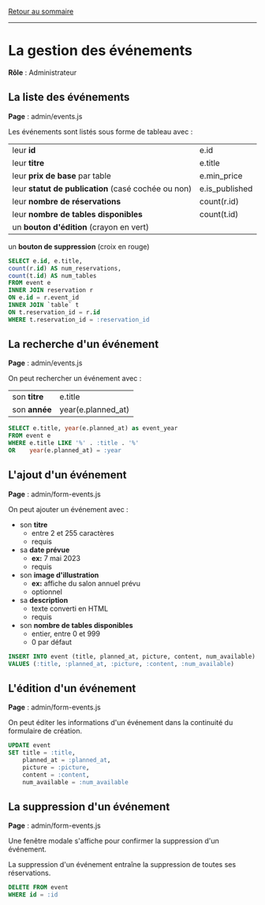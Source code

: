 [Retour au sommaire](README.md)

***

# La gestion des événements

**Rôle** : Administrateur

## La liste des événements

**Page** : admin/events.js

Les événements sont listés sous forme de tableau avec :

|||
|-|-|
leur **id**|e.id
leur **titre**|e.title
leur **prix de base** par table|e.min_price
leur **statut de publication** (casé cochée ou non)|e.is_published
leur **nombre de réservations**|count(r.id)
leur **nombre de tables disponibles**|count(t.id)
un **bouton d'édition** (crayon en vert)|
un **bouton de suppression** (croix en rouge)

```sql
SELECT e.id, e.title,
count(r.id) AS num_reservations,
count(t.id) AS num_tables
FROM event e
INNER JOIN reservation r
ON e.id = r.event_id
INNER JOIN `table` t
ON t.reservation_id = r.id
WHERE t.reservation_id = :reservation_id
```

## La recherche d'un événement

**Page** : admin/events.js

On peut rechercher un événement avec :

|||
|-|-|
son **titre**|e.title
son **année**|year(e.planned_at)

```sql
SELECT e.title, year(e.planned_at) as event_year
FROM event e
WHERE e.title LIKE '%' . :title . '%'
OR    year(e.planned_at) = :year
```

## L'ajout d'un événement

**Page** : admin/form-events.js

On peut ajouter un événement avec :

- son **titre**
  - entre 2 et 255 caractères
  - requis
- sa **date prévue**
  - **ex:** 7 mai 2023
  - requis
- son **image d'illustration**
  - **ex:** affiche du salon annuel prévu
  - optionnel
- sa **description**
  - texte converti en HTML
  - requis
- son **nombre de tables disponibles**
  - entier, entre 0 et 999
  - 0 par défaut

```sql
INSERT INTO event (title, planned_at, picture, content, num_available)
VALUES (:title, :planned_at, :picture, :content, :num_available)
```

## L'édition d'un événement

**Page** : admin/form-events.js

On peut éditer les informations d'un événement dans la continuité du formulaire de création.

```sql
UPDATE event
SET title = :title, 
  	planned_at = :planned_at, 
	picture = :picture, 
	content = :content, 
	num_available = :num_available
```

## La suppression d'un événement

**Page** : admin/form-events.js

Une fenêtre modale s'affiche pour confirmer la suppression d'un événement.

La suppression d'un événement entraîne la suppression de toutes ses réservations.

```sql
DELETE FROM event
WHERE id = :id
```